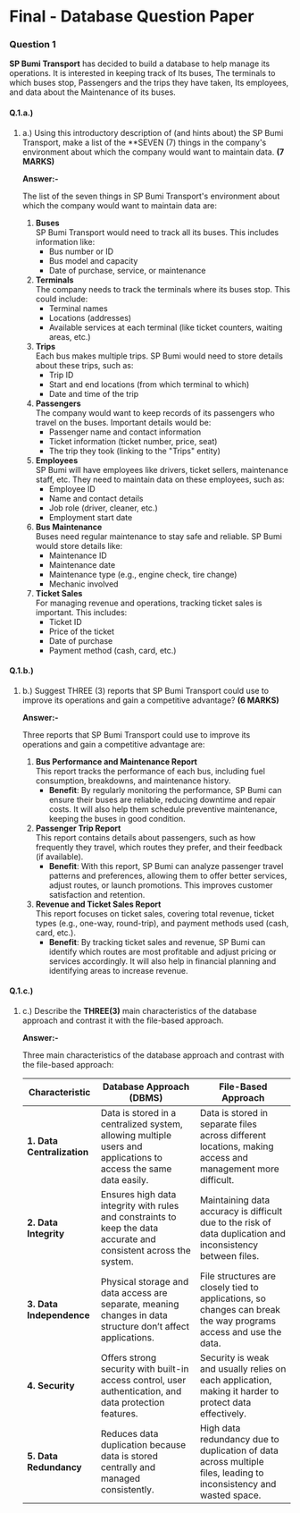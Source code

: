 # Final - Database Question Paper

### **Question 1**

**SP Bumi Transport** has decided to build a database to help manage its operations. It is interested in keeping track of Its buses, The terminals to which buses stop, Passengers and the trips they have taken, Its employees, and data about the Maintenance of its buses.

#### Q.1.a.)

1.  a.) Using this introductory description of (and hints about) the SP Bumi Transport, make a list of the \*\*SEVEN (7) things in the company's environment about which the company would want to maintain data.                                                                                                                                   **(7 MARKS)**



    **Answer:-**



    The list of the seven things in SP Bumi Transport's environment about which the company would want to maintain data are:



    1. **Buses**\
       SP Bumi Transport would need to track all its buses. This includes information like:
       * Bus number or ID
       * Bus model and capacity
       * Date of purchase, service, or maintenance
    2. **Terminals**\
       The company needs to track the terminals where its buses stop. This could include:
       * Terminal names
       * Locations (addresses)
       * Available services at each terminal (like ticket counters, waiting areas, etc.)
    3. **Trips**\
       Each bus makes multiple trips. SP Bumi would need to store details about these trips, such as:
       * Trip ID
       * Start and end locations (from which terminal to which)
       * Date and time of the trip
    4. **Passengers**\
       The company would want to keep records of its passengers who travel on the buses. Important details would be:
       * Passenger name and contact information
       * Ticket information (ticket number, price, seat)
       * The trip they took (linking to the "Trips" entity)
    5. **Employees**\
       SP Bumi will have employees like drivers, ticket sellers, maintenance staff, etc. They need to maintain data on these employees, such as:
       * Employee ID
       * Name and contact details
       * Job role (driver, cleaner, etc.)
       * Employment start date
    6. **Bus Maintenance**\
       Buses need regular maintenance to stay safe and reliable. SP Bumi would store details like:
       * Maintenance ID
       * Maintenance date
       * Maintenance type (e.g., engine check, tire change)
       * Mechanic involved
    7. **Ticket Sales**\
       For managing revenue and operations, tracking ticket sales is important. This includes:
       * Ticket ID
       * Price of the ticket
       * Date of purchase
       * Payment method (cash, card, etc.)

#### Q.1.b.)

1.  b.) Suggest THREE (3) reports that SP Bumi Transport could use to improve its operations and gain a competitive advantage?                                                                                                                   **(6 MARKS)**



    **Answer:-**

    Three reports that SP Bumi Transport could use to improve its operations and gain a competitive advantage are:

    1. **Bus Performance and Maintenance Report**\
       This report tracks the performance of each bus, including fuel consumption, breakdowns, and maintenance history.
       * **Benefit**: By regularly monitoring the performance, SP Bumi can ensure their buses are reliable, reducing downtime and repair costs. It will also help them schedule preventive maintenance, keeping the buses in good condition.
    2. **Passenger Trip Report**\
       This report contains details about passengers, such as how frequently they travel, which routes they prefer, and their feedback (if available).
       * **Benefit**: With this report, SP Bumi can analyze passenger travel patterns and preferences, allowing them to offer better services, adjust routes, or launch promotions. This improves customer satisfaction and retention.
    3. **Revenue and Ticket Sales Report**\
       This report focuses on ticket sales, covering total revenue, ticket types (e.g., one-way, round-trip), and payment methods used (cash, card, etc.).
       * **Benefit**: By tracking ticket sales and revenue, SP Bumi can identify which routes are most profitable and adjust pricing or services accordingly. It will also help in financial planning and identifying areas to increase revenue.

#### Q.1.c.)

1.  c.) Describe the **THREE(3)** main characteristics of the database approach and contrast it with the file-based approach.



    **Answer:-**

    Three main characteristics of the database approach and contrast with the file-based approach:



    | **Characteristic**         | **Database Approach (DBMS)**                                                                                       | **File-Based Approach**                                                                                           |
    | -------------------------- | ------------------------------------------------------------------------------------------------------------------ | ----------------------------------------------------------------------------------------------------------------- |
    | **1. Data Centralization** | Data is stored in a centralized system, allowing multiple users and applications to access the same data easily.   | Data is stored in separate files across different locations, making access and management more difficult.         |
    | **2. Data Integrity**      | Ensures high data integrity with rules and constraints to keep the data accurate and consistent across the system. | Maintaining data accuracy is difficult due to the risk of data duplication and inconsistency between files.       |
    | **3. Data Independence**   | Physical storage and data access are separate, meaning changes in data structure don’t affect applications.        | File structures are closely tied to applications, so changes can break the way programs access and use the data.  |
    | **4. Security**            | Offers strong security with built-in access control, user authentication, and data protection features.            | Security is weak and usually relies on each application, making it harder to protect data effectively.            |
    | **5. Data Redundancy**     | Reduces data duplication because data is stored centrally and managed consistently.                                | High data redundancy due to duplication of data across multiple files, leading to inconsistency and wasted space. |







